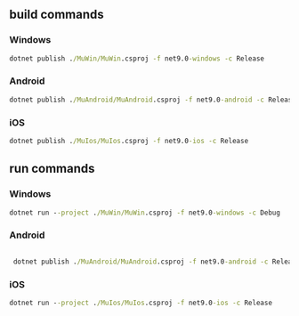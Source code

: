 ## build commands

### Windows

```cmd
dotnet publish ./MuWin/MuWin.csproj -f net9.0-windows -c Release
```

### Android

```cmd
dotnet publish ./MuAndroid/MuAndroid.csproj -f net9.0-android -c Release
```

### iOS

```cmd
dotnet publish ./MuIos/MuIos.csproj -f net9.0-ios -c Release
```

## run commands

### Windows

```cmd
dotnet run --project ./MuWin/MuWin.csproj -f net9.0-windows -c Debug
```

### Android

```cmd

 dotnet publish ./MuAndroid/MuAndroid.csproj -f net9.0-android -c Release -p:AndroidSdkDirectory=C:\Users\linuxer\AppData\Local\Android\Sdk -p:JavaSdkDirectory=D:\mu\microsoft-jdk-11.0.26-windows-x64\jdk-11.0.26+4 -p:AcceptAndroidSdkLicenses=True
```

### iOS

```cmd
dotnet run --project ./MuIos/MuIos.csproj -f net9.0-ios -c Release
```